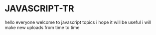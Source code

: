 # JAVASCRIPT-TR


hello everyone welcome to javascript topics i hope it will be useful i will make new uploads from time to time
